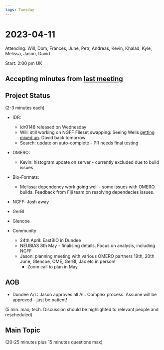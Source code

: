 ```yaml
---
tags: Tuesday
---
```


# 2023-04-11

Attending: Will, Dom, Frances, June, Petr, Andreas, Kevin, Khalad, Kyle, Melissa, Jason, David

Start: 2:00 pm UK

## Accepting minutes from [last meeting](https://github.com/ome/meeting-minutes)

## Project Status

(2-3 minutes each)

- IDR:
    - idr0148 released on Wednesday
    - Will: still working on NGFF Fileset swapping: Seeing Wells [getting mixed up](https://github.com/IDR/idr-metadata/issues/652#issuecomment-1501899539). David back tomorrow
    - Search: update on auto-complete - PR needs final testing

- OMERO:
    - Kevin: histogram update on server - currently excluded due to build issues

- Bio-Formats:
    - Melissa: dependency work going well - some issues with OMERO builds. Feedback from Fiji team on resolving dependecies issues. 

- NGFF: Josh away

- GerBI

- Glencoe

- Community
    - 24th April: EastBIO in Dundee
    - NEUBIAS 8th May - finalising details. Focus on analysis, including NGFF
    - Jason: planning meeting with various OMERO partners 19th, 20th June, Glencoe, OME, GerBI, Jax etc in person!
        - Zoom call to plan in May

## AOB

- Dundee A/L: Jason approves all AL. Complex process. Assume will be approved - just be patient!

(5 min. max; tech. Discussion should be highlighted to relevant people and rescheduled)

## Main Topic

(20-25 minutes plus 15 minutes questions max)
